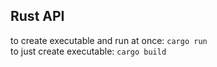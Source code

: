 ## Rust API  

to create executable and run at once: `cargo run`  
to just create executable: `cargo build`  